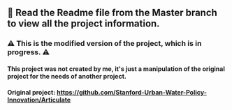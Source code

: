 ## 📝 Read the Readme file from the Master branch to view all the project information.


### ⚠️ This is the modified version of the project, which is in progress. ⚠️

#### This project was not created by me, it's just a manipulation of the original project for the needs of another project.

#### Original project: https://github.com/Stanford-Urban-Water-Policy-Innovation/Articulate

